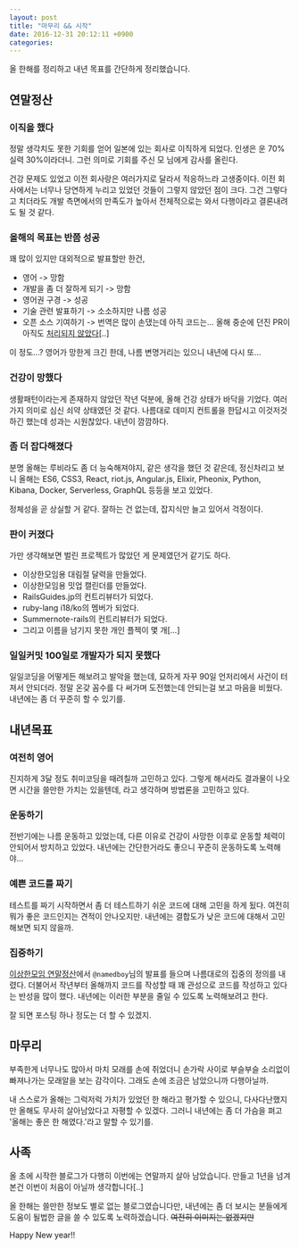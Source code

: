 ```yaml
---
layout: post
title: "마무리 && 시작"
date: 2016-12-31 20:12:11 +0900
categories:
---
```


올 한해를 정리하고 내년 목표를 간단하게 정리했습니다.

## 연말정산

### 이직을 했다

정말 생각치도 못한 기회를 얻어 일본에 있는 회사로 이직하게 되었다. 인생은 운 70% 실력 30%이라더니. 그런 의미로 기회를 주신 모 님에게 감사를 올린다.

건강 문제도 있었고 이전 회사랑은 여러가지로 달라서 적응하느라 고생중이다. 이전 회사에서는 너무나 당연하게 누리고 있었던 것들이 그렇지 않았던 점이 크다. 그건 그렇다고 치더라도 개발 측면에서의 만족도가 높아서 전체적으로는 와서 다행이라고 결론내려도 될 것 같다.

### 올해의 목표는 반쯤 성공

꽤 많이 있지만 대외적으로 발표할만 한건,

- 영어 -> 망함
- 개발을 좀 더 잘하게 되기 -> 망함
- 영어권 구경 -> 성공
- 기술 관련 발표하기 -> 소소하지만 나름 성공
- 오픈 소스 기여하기 -> 번역은 많이 손댔는데 아직 코드는... 올해 중순에 던진 PR이 아직도 [처리되지 않았다](https://github.com/thoughtbot/shoulda-matchers/pull/956)[..]

이 정도...? 영어가 망한게 크긴 한데, 나름 변명거리는 있으니 내년에 다시 또...

### 건강이 망했다

생활패턴이라는게 존재하지 않았던 작년 덕분에, 올해 건강 상태가 바닥을 기었다. 여러가지 의미로 심신 쇠약 상태였던 것 같다. 나름대로 데미지 컨트롤을 한답시고 이것저것 하긴 했는데 성과는 시원찮았다. 내년이 깜깜하다.

### 좀 더 잡다해졌다

분명 올해는 루비라도 좀 더 능숙해져야지, 같은 생각을 했던 것 같은데, 정신차리고 보니 올해는
ES6, CSS3, React, riot.js, Angular.js, Elixir, Pheonix, Python,
Kibana, Docker, Serverless, GraphQL 등등을 보고 있었다.

정체성을 곧 상실할 거 같다. 잘하는 건 없는데, 잡지식만 늘고 있어서 걱정이다.

### 판이 커졌다

가만 생각해보면 벌린 프로젝트가 많았던 게 문제였던거 같기도 하다.

- 이상한모임용 대림절 달력을 만들었다.
- 이상한모임용 밋업 캘린더를 만들었다.
- RailsGuides.jp의 컨트리뷰터가 되었다.
- ruby-lang i18/ko의 멤버가 되었다.
- Summernote-rails의 컨트리뷰터가 되었다.
- 그리고 이름을 남기지 못한 개인 플젝이 몇 개[...]

### 일일커밋 100일로 개발자가 되지 못했다

일일코딩을 어떻게든 해보려고 발악을 했는데, 묘하게 자꾸 90일 언저리에서 사건이 터져서 안되더라.
정말 온갖 꼼수를 다 써가며 도전했는데 안되는걸 보고 마음을 비웠다.
내년에는 좀 더 꾸준히 할 수 있기를.

## 내년목표

### 여전히 영어

진지하게 3달 정도 취미코딩을 때려칠까 고민하고 있다.
그렇게 해서라도 결과물이 나오면 시간을 쓸만한 가치는 있을텐데, 라고 생각하며 방법론을 고민하고 있다.

### 운동하기

전반기에는 나름 운동하고 있었는데, 다른 이유로 건강이 사망한 이후로
운동할 체력이 안되어서 방치하고 있었다. 내년에는 간단한거라도 좋으니
꾸준히 운동하도록 노력해야...

### 예쁜 코드를 짜기

테스트를 짜기 시작하면서 좀 더 테스트하기 쉬운 코드에 대해 고민을 하게 됬다.
여전히 뭐가 좋은 코드인지는 견적이 안나오지만.
내년에는 결합도가 낮은 코드에 대해서 고민해보면 되지 않을까.

### 집중하기

[이상한모임 연말정산](http://summary.weirdx.io/2016)에서 `@namedboy`님의 발표를 들으며
나름대로의 집중의 정의를 내렸다. 더불어서 작년부터 올해까지 코드를 작성할 때 꽤 관성으로 코드를
작성하고 있다는 반성을 많이 했다. 내년에는 이러한 부분을 줄일 수 있도록 노력해보려고 한다.

잘 되면 포스팅 하나 정도는 더 할 수 있겠지.

## 마무리

부족한게 너무나도 많아서 마치 모래를 손에 쥐었더니 손가락 사이로 부슬부슬 소리없이 빠져나가는 모래알을 보는 감각이다. 그래도 손에 조금은 남았으니까 다행아닐까.

내 스스로가 올해는 그럭저럭 가치가 있었던 한 해라고 평가할 수 있으니,
다사다난했지만 올해도 무사히 살아남았다고 자평할 수 있겠다.
그러니 내년에는 좀 더 가슴을 펴고 '올해는 좋은 한 해였다.'라고 말할 수 있기를.

## 사족

올 초에 시작한 블로그가 다행히 이번에는 연말까지 살아 남았습니다.
만들고 1년을 넘겨본건 이번이 처음이 아닐까 생각합니다[..]

올 한해는 쓸만한 정보도 별로 없는 블로그였습니다만,
내년에는 좀 더 보시는 분들에게 도움이 될법한 글을 쓸 수 있도록
노력하겠습니다. ~~여전히 이미지는 없겠지만~~

Happy New year!!
